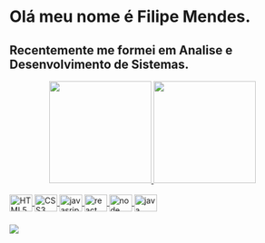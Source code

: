 <h1> Olá meu nome é Filipe Mendes. </h1>
<h2> Recentemente me formei em Analise e Desenvolvimento de Sistemas.</h2> 

<div align="center">
  <a href="https://github.com/Filipe-dev15">
  <img height="180em" src="https://github-readme-stats.vercel.app/api?username=Filipe-dev15&show_icons=true&theme=dracula&include_all_commits=true&count_private=true"/>
  <img height="180em" src="https://github-readme-stats.vercel.app/api/top-langs/?username=Filipe-dev15&layout=compact&langs_count=7&theme=dracula"/>
</div>
<div style="display: inline_block" align_itens=space-around><br>
  <img align="center" alt="HTML5" height="30" width="40" src="https://user-images.githubusercontent.com/101439160/168407684-90e8f5f0-28e4-4d09-b215-17c2c99bda0a.png">
  <img align="center" alt="CSS3" height="30" width="40" src="https://user-images.githubusercontent.com/101439160/168407774-7452cfb8-1f1a-4558-be6d-e4c8595281e1.png">
  <img align="center" alt="javasript" height="30" width="40" src="https://user-images.githubusercontent.com/101439160/168407877-7018defe-63c9-4007-a04f-aca28b8e7781.png">
  <img align="center" alt="react" height="30" width="40" src="https://user-images.githubusercontent.com/101439160/168407935-99453dca-dca8-432c-b91f-781cacb20b15.png">
  <img align="center" alt="node" height="30" width="40" src="https://user-images.githubusercontent.com/101439160/168407953-a6decb9e-e05e-480e-9659-2104107095c5.png">
  <img align="center" alt="java" height="30" width="40" src="https://user-images.githubusercontent.com/101439160/168408003-d5eb4aab-7d69-42a8-b7d5-a125b043d39c.png">
  
</div>
  
  #####
 
<div>
  
  <a href="https://www.linkedin.com/in/filipe-cezar-mendes-807a771a9/" target="_blank"><img src="https://img.shields.io/badge/LinkedIn-0077B5?style=for-the-badge&logo=linkedin&logoColor=white"></a>
 
  
  
</div>
